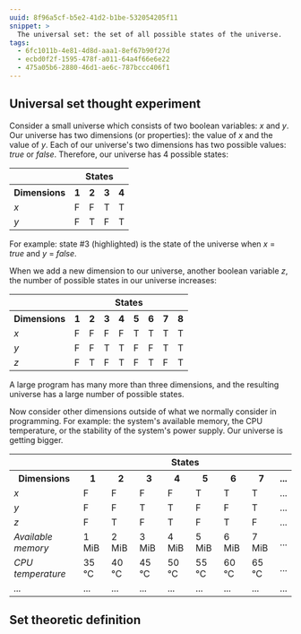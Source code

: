 ```yaml
---
uuid: 8f96a5cf-b5e2-41d2-b1be-532054205f11
snippet: >
  The universal set: the set of all possible states of the universe.
tags:
  - 6fc1011b-4e81-4d8d-aaa1-8ef67b90f27d
  - ecbd0f2f-1595-478f-a011-64a4f66e6e22
  - 475a05b6-2880-46d1-ae6c-787bccc406f1
---
```


## Universal set thought experiment

Consider a small universe which consists of two boolean variables: *x*
and *y*. Our universe has two dimensions (or properties): the value of
*x* and the value of *y*. Each of our universe's two dimensions has two
possible values: *true* or *false*. Therefore, our universe has 4
possible states:

<div class="table">
  <table>
    <tr>
      <th></th>
      <th colspan="4">States</th>
    </tr>
    <tr>
      <th>Dimensions</th>
      <th>1</th>
      <th>2</th>
      <th class="highlight1">3</th>
      <th>4</th>
    </tr>
    <tr>
      <td class="center"><em>x</em></td>
      <td class="center">F</td>
      <td class="center">F</td>
      <td class="center highlight1">T</td>
      <td class="center">T</td>
    </tr>
    <tr>
      <td class="center"><em>y</em></td>
      <td class="center">F</td>
      <td class="center">T</td>
      <td class="center highlight1">F</td>
      <td class="center">T</td>
    </tr>
  </table>
</div>

For example: state #3 (highlighted) is the state of the universe when
*x* = *true* and *y* = *false*.

When we add a new dimension to our universe, another boolean variable
*z*, the number of possible states in our universe increases:

<div class="table">
  <table>
    <tr>
      <th></th>
      <th colspan="8">States</th>
    </tr>
    <tr>
      <th>Dimensions</th>
      <th>1</th>
      <th>2</th>
      <th>3</th>
      <th>4</th>
      <th>5</th>
      <th>6</th>
      <th>7</th>
      <th>8</th>
    </tr>
    <tr>
      <td class="center"><em>x</em></td>
      <td class="center">F</td>
      <td class="center">F</td>
      <td class="center">F</td>
      <td class="center">F</td>
      <td class="center">T</td>
      <td class="center">T</td>
      <td class="center">T</td>
      <td class="center">T</td>
    </tr>
    <tr>
      <td class="center"><em>y</em></td>
      <td class="center">F</td>
      <td class="center">F</td>
      <td class="center">T</td>
      <td class="center">T</td>
      <td class="center">F</td>
      <td class="center">F</td>
      <td class="center">T</td>
      <td class="center">T</td>
    </tr>
    <tr>
      <td class="center"><em>z</em></td>
      <td class="center">F</td>
      <td class="center">T</td>
      <td class="center">F</td>
      <td class="center">T</td>
      <td class="center">F</td>
      <td class="center">T</td>
      <td class="center">F</td>
      <td class="center">T</td>
    </tr>
  </table>
</div>

A large program has many more than three dimensions, and the resulting
universe has a large number of possible states.

Now consider other dimensions outside of what we normally consider in
programming. For example: the system's available memory, the CPU
temperature, or the stability of the system's power supply. Our universe
is getting bigger.

<div class="table">
  <table>
    <tr>
      <th></th>
      <th colspan="8">States</th>
    </tr>
    <tr>
      <th>Dimensions</th>
      <th>1</th>
      <th>2</th>
      <th>3</th>
      <th>4</th>
      <th>5</th>
      <th>6</th>
      <th>7</th>
      <th>...</th>
    </tr>
    <tr>
      <td class="center"><em>x</em></td>
      <td class="center">F</td>
      <td class="center">F</td>
      <td class="center">F</td>
      <td class="center">F</td>
      <td class="center">T</td>
      <td class="center">T</td>
      <td class="center">T</td>
      <td class="center">...</td>
    </tr>
    <tr>
      <td class="center"><em>y</em></td>
      <td class="center">F</td>
      <td class="center">F</td>
      <td class="center">T</td>
      <td class="center">T</td>
      <td class="center">F</td>
      <td class="center">F</td>
      <td class="center">T</td>
      <td class="center">...</td>
    </tr>
    <tr>
      <td class="center"><em>z</em></td>
      <td class="center">F</td>
      <td class="center">T</td>
      <td class="center">F</td>
      <td class="center">T</td>
      <td class="center">F</td>
      <td class="center">T</td>
      <td class="center">F</td>
      <td class="center">...</td>
    </tr>
    <tr>
      <td class="center"><em>Available memory</em></td>
      <td class="center">1 MiB</td>
      <td class="center">2 MiB</td>
      <td class="center">3 MiB</td>
      <td class="center">4 MiB</td>
      <td class="center">5 MiB</td>
      <td class="center">6 MiB</td>
      <td class="center">7 MiB</td>
      <td class="center">...</td>
    </tr>
    <tr>
      <td class="center"><em>CPU temperature</em></td>
      <td class="center">35 °C</td>
      <td class="center">40 °C</td>
      <td class="center">45 °C</td>
      <td class="center">50 °C</td>
      <td class="center">55 °C</td>
      <td class="center">60 °C</td>
      <td class="center">65 °C</td>
      <td class="center">...</td>
    </tr>
    <tr>
      <td class="center"><em>...</em></td>
      <td class="center">...</td>
      <td class="center">...</td>
      <td class="center">...</td>
      <td class="center">...</td>
      <td class="center">...</td>
      <td class="center">...</td>
      <td class="center">...</td>
      <td class="center">...</td>
    </tr>
  </table>
</div>

## Set theoretic definition
